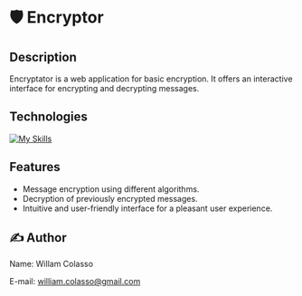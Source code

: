 # 🛡️ Encryptor

## Description
Encryptator is a web application for basic encryption. It offers an interactive interface for encrypting and decrypting messages.

## Technologies
[![My Skills](https://skillicons.dev/icons?i=html,css,js&theme=dark)](https://skillicons.dev)

## Features
- Message encryption using different algorithms.
- Decryption of previously encrypted messages.
- Intuitive and user-friendly interface for a pleasant user experience.

## ✍️ Author
Name: Willam Colasso

E-mail: william.colasso@gmail.com
